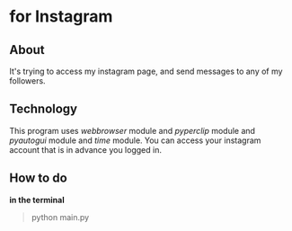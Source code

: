 # for Instagram
## About
It's trying to access my instagram page, and send messages to any of my followers.

## Technology
This program uses *webbrowser* module and *pyperclip* module and *pyautogui* module and *time* module.
You can access your instagram account that is in advance you logged in.

## How to do
**in the terminal**
> python main.py